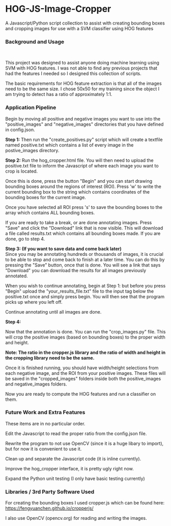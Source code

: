 # HOG-JS-Image-Cropper
A Javascript/Python script collection to assist with creating bounding boxes and cropping images for use with a SVM classifier using HOG features

<h3>Background and Usage</h3><br>

This project was designed to assist anyone doing machine learning using SVM with HOG features. I was not able to find any previous projects that
had the features I needed so I designed this collection of scripts. 

The basic requirements for HOG feature extraction is that all of the images need to be the same size. I chose 50x50 for my training since the object
I am trying to detect has a ratio of approximately 1:1. 

<h3>Application Pipeline</h3>

Begin by moving all positive and negative images you want to use into the "positive_images" and "negative_images" directories that you have defined in config.json.

<b>Step 1:</b>
Then run the "create_positives.py" script which will create a textfile named positive.txt which contains
a list of every image in the postive_images directory. 

<b>Step 2:</b>
Run the hog_cropper.html file. You will
then need to upload the positive.txt file to inform the Javascript of where each image you want to crop is located. 

Once this is done, press the button "Begin" and you can start drawing bounding boxes around the regions of interest (ROI). Press 'w' to 
write the current bounding box to the string which contains coordinates of the bounding boxes for the current image. 

Once you have selected all ROI press 's' to save the bounding boxes to the array which contains ALL bounding boxes.

If you are ready to take a break, or are done annotating images. Press "Save" and click the "Download" link
that is now visible. This will download a file called results.txt which contains all bounding boxes made. If you are done, go to step 4.

<b>Step 3: (If you want to save data and come back later)</b><br>
Since you may be annotating hundreds or thousands of images, it is crucial to be able to stop and come back to finish
at a later time. You can do this by pressing the "Save" button, once that is done. You will see a link that says "Download" you can
download the results for all images previously annotated. 

When you wish to continue annotating, begin at Step 1: but before you press "Begin" upload the "your_results_file.txt"
file to the input tag below the positive.txt once and simply press begin. You will then see that the program picks up where you left off. 

Continue annotating until all images are done.

<b>Step 4:</b>

Now that the annotation is done. You can run the "crop_images.py" file. This will crop the positive images (based on bounding boxes) to the proper width and height. 

<b>Note: The ratio in the cropper.js library and the ratio of width and height in the cropping library
need to be the same.</b><br>

Once it is finished running, you should have width/height selections from each negative image, and the ROI from your positive images.
These files will be saved in the "cropped_images" folders inside both the positive_images and negative_images folders.

Now you are ready to compute the HOG features and run a classifier on them.

<h3>Future Work and Extra Features</h3>

These items are in no particular order.

Edit the Javascript to read the proper ratio from the config.json file.

Rewrite the program to not use OpenCV (since it is a huge libary to import), but for now it is convenient to use it. 

Clean up and separate the Javascript code (it is inline currently). 

Improve the hog_cropper interface, it is pretty ugly right now.

Expand the Python unit testing (I only have basic testing currently)

<h3>Libraries / 3rd Party Software Used</h3>

For creating the bounding boxes I used cropper.js which can be found here: https://fengyuanchen.github.io/cropperjs/

I also use OpenCV (opencv.org) for reading and writing the images.
